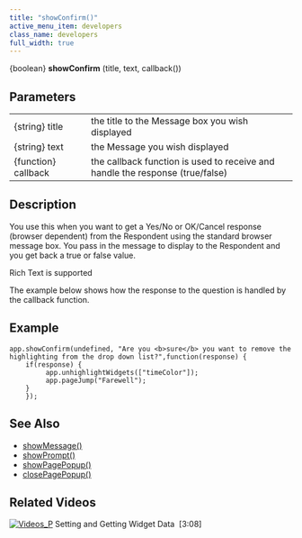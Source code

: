 ```yaml
---
title: "showConfirm()"
active_menu_item: developers
class_name: developers
full_width: true
---
```



{boolean} **showConfirm** (title, text, callback())

## Parameters

<table>
<tr>
<td width="138">
{string} title

</td>
<td width="11">
</td>
<td width="731">
the title to the Message box you wish displayed

</td>
</tr>
<tr>
<td width="138">
{string} text

</td>
<td width="11">
</td>
<td width="731">
the Message you wish displayed

</td>
</tr>
<tr>
<td width="138">
{function} callback

</td>
<td width="11">
</td>
<td width="731">
the callback function is used to receive and handle the response (true/false)

</td>
</tr>
</table>

## Description

You use this when you want to get a Yes/No or OK/Cancel response (browser dependent) from the Respondent using the standard browser message box. You pass in the message to display to the Respondent and you get back a true or false value.

Rich Text is supported

The example below shows how the response to the question is handled by the callback function.

## Example

     
    app.showConfirm(undefined, "Are you <b>sure</b> you want to remove the highlighting from the drop down list?",function(response) {
        if(response) {
             app.unhighlightWidgets(["timeColor"]);
             app.pageJump("Farewell");
        }
        });
   

## See Also

 - [showMessage()](/developers/documentation/scripting-apis/client-api/app-functions/showmessage)
 - [showPrompt()](/developers/documentation/scripting-apis/client-api/app-functions/showprompt)
 - [showPagePopup()](/developers/documentation/scripting-apis/client-api/page-functions/showpagepopup)
 - [closePagePopup()](/developers/documentation/scripting-apis/client-api/page-functions/closepagepopup)

## Related Videos

[![Videos\_P](/img/docs/videos_p.png)](http://www.youtube.com/v/VTypeamWf5E?autoplay=1&hd=1&fs=1&showsearch=0&rel=0&) Setting and Getting Widget Data  [3:08]

